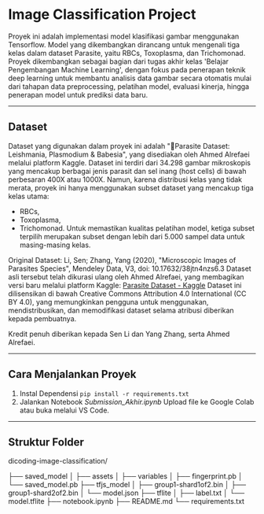 # Image Classification Project
Proyek ini adalah implementasi model klasifikasi gambar menggunakan Tensorflow. Model yang dikembangkan dirancang untuk mengenali tiga kelas dalam dataset Parasite, yaitu RBCs, Toxoplasma, dan Trichomonad. Proyek dikembangkan sebagai bagian dari tugas akhir kelas 'Belajar Pengembangan Machine Learning', dengan fokus pada penerapan teknik deep learning untuk membantu analisis data gambar secara otomatis mulai dari tahapan data preprocessing, pelatihan model, evaluasi kinerja, hingga penerapan model untuk prediksi data baru.

---

## Dataset
Dataset yang digunakan dalam proyek ini adalah "🔬Parasite Dataset: Leishmania, Plasmodium & Babesia", yang disediakan oleh Ahmed Alrefaei melalui platform Kaggle. 
Dataset ini terdiri dari 34.298 gambar mikroskopis yang mencakup berbagai jenis parasit dan sel inang (host cells) di bawah perbesaran 400X atau 1000X. Namun, karena distribusi kelas yang tidak merata, proyek ini hanya menggunakan subset dataset yang mencakup tiga kelas utama:
- RBCs,
- Toxoplasma,
- Trichomonad.
Untuk memastikan kualitas pelatihan model, ketiga subset terpilih merupakan subset dengan lebih dari 5.000 sampel data untuk masing-masing kelas.

Original Dataset:
Li, Sen; Zhang, Yang (2020), "Microscopic Images of Parasites Species", Mendeley Data, V3, doi: 10.17632/38jtn4nzs6.3
Dataset asli tersebut telah dikurasi ulang oleh Ahmed Alrefaei, yang membagikan versi baru melalui platform Kaggle: [Parasite Dataset - Kaggle](https://www.kaggle.com/datasets/ahmedxc4/parasite-dataset)
Dataset ini dilisensikan di bawah Creative Commons Attribution 4.0 International (CC BY 4.0), yang memungkinkan pengguna untuk menggunakan, mendistribusikan, dan memodifikasi dataset selama atribusi diberikan kepada pembuatnya.

Kredit penuh diberikan kepada Sen Li dan Yang Zhang, serta Ahmed Alrefaei.

---

## Cara Menjalankan Proyek
1. Instal Dependensi
    `pip install -r requirements.txt`
2. Jalankan Notebook *Submission_Akhir.ipynb*
    Upload file ke Google Colab atau buka melalui VS Code.

---

## Struktur Folder
dicoding-image-classification/

├── saved_model
│   ├── assets
│   ├── variables
│   ├── fingerprint.pb
│   └── saved_model.pb
├── tfjs_model
│   ├── group1-shard1of2.bin
│   ├── group1-shard2of2.bin
│   └── model.json
├── tflite
│   ├── label.txt 
│   └── model.tflite
├── notebook.ipynb
├── README.md
└── requirements.txt

